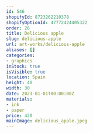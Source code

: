 ```yaml
---
id: 546
shopifyId: 8723262210378
shopifyOptionId: 47772424405322
order: 26
title: Delicious apple
slug: delicious-apple
url: art-works/delicious-apple
aliases: []
categories:
- graphics
inStock: true
isVisible: true
location: Spain
height: 40
width: 30
date: 2023-01-01T00:00:00Z
materials:
- ink
- paper
price: 420
mainImage: delicious_apple.jpeg
---
```

